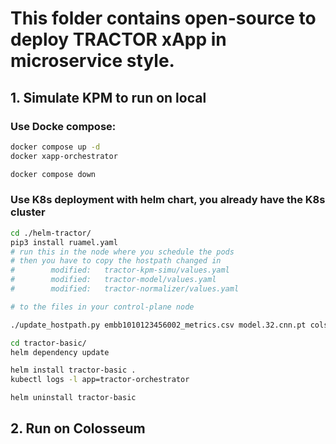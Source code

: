 # This folder contains open-source to deploy TRACTOR xApp in microservice style.

## 1. Simulate KPM to run on local
### Use Docke compose:
```bash
docker compose up -d
docker xapp-orchestrator

docker compose down
```

### Use K8s deployment with helm chart, you already have the K8s cluster
```bash
cd ./helm-tractor/
pip3 install ruamel.yaml
# run this in the node where you schedule the pods
# then you have to copy the hostpath changed in
#        modified:   tractor-kpm-simu/values.yaml
#        modified:   tractor-model/values.yaml
#        modified:   tractor-normalizer/values.yaml

# to the files in your control-plane node

./update_hostpath.py embb1010123456002_metrics.csv model.32.cnn.pt cols_maxmin.pkl

cd tractor-basic/
helm dependency update

helm install tractor-basic .
kubectl logs -l app=tractor-orchestrator

helm uninstall tractor-basic
```
## 2. Run on Colosseum
